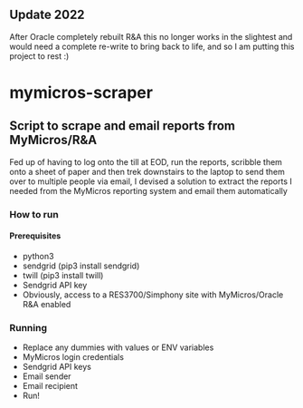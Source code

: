 ## Update 2022
After Oracle completely rebuilt R&A this no longer works in the slightest and would need a complete re-write to bring back to life, and so I am putting this project to rest :)

# mymicros-scraper
## Script to scrape and email reports from MyMicros/R&A

Fed up of having to log onto the till at EOD, run the reports, scribble them onto a sheet of paper and then trek downstairs to the laptop to send them over to multiple people via email, I devised a solution to extract the reports I needed from the MyMicros reporting system and email them automatically

### How to run

#### Prerequisites

* python3
* sendgrid (pip3 install sendgrid)
* twill (pip3 install twill)
* Sendgrid API key
* Obviously, access to a RES3700/Simphony site with MyMicros/Oracle R&A enabled

### Running

* Replace any dummies with values or ENV variables
* MyMicros login credentials
* Sendgrid API keys
* Email sender
* Email recipient
* Run!
